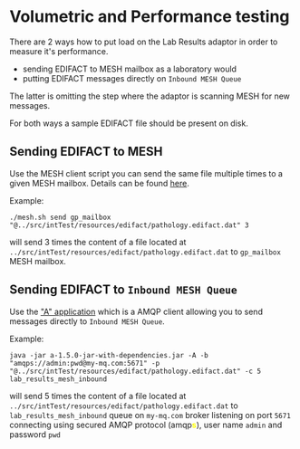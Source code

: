 # Volumetric and Performance testing

There are 2 ways how to put load on the Lab Results adaptor in order to measure it's performance.
* sending EDIFACT to MESH mailbox as a laboratory would
* putting EDIFACT messages directly on `Inbound MESH Queue`

The latter is omitting the step where the adaptor is scanning MESH for new messages.

For both ways a sample EDIFACT file should be present on disk.

## Sending EDIFACT to MESH

Use the MESH client script you can send the same file multiple times to a given MESH mailbox. Details can be found [here](../mesh/README.md).

Example:

    ./mesh.sh send gp_mailbox "@../src/intTest/resources/edifact/pathology.edifact.dat" 3 

will send 3 times the content of a file located at `../src/intTest/resources/edifact/pathology.edifact.dat` to `gp_mailbox` MESH mailbox.

## Sending EDIFACT to `Inbound MESH Queue`

Use the ["A" application](https://github.com/fmtn/a) which is a AMQP client allowing you to send messages directly to `Inbound MESH Queue`.

Example:

    java -jar a-1.5.0-jar-with-dependencies.jar -A -b "amqps://admin:pwd@my-mq.com:5671" -p "@../src/intTest/resources/edifact/pathology.edifact.dat" -c 5 lab_results_mesh_inbound

will send 5 times the content of a file located at `../src/intTest/resources/edifact/pathology.edifact.dat` to `lab_results_mesh_inbound` queue on `my-mq.com` broker listening on port `5671` connecting using secured AMQP protocol (amqp<span style="color:yellow">**s**</span>), user name `admin` and password `pwd`